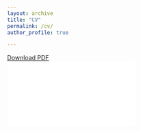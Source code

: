 ```yaml
---
layout: archive
title: "CV"
permalink: /cv/
author_profile: true

---
```

<a href='http://wonyongpark89.github.io/files/cv.pdf'>Download PDF</a><br/>
<object data="/files/cv.pdf" type="application/pdf" width="700px" height="700px">
    <embed src="/files/cv.pdf">
    </embed>
</object>